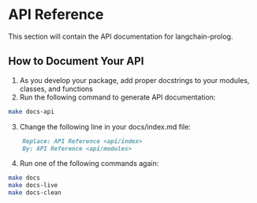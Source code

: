 # API Reference

This section will contain the API documentation for langchain-prolog.

## How to Document Your API

1. As you develop your package, add proper docstrings to your modules, classes, and functions
2. Run the following command to generate API documentation:

```bash
make docs-api
```
3. Change the following line in your docs/index.md file:
```md
    Replace: API Reference <api/index>
    By: API Reference <api/modules>
```
4. Run one of the following commands again:
```bash
make docs
make docs-live
make docs-clean
```
